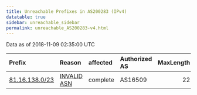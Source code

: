 ```yaml
---
title: Unreachable Prefixes in AS200283 (IPv4)
datatable: true
sidebar: unreachable_sidebar
permalink: unreachable_AS200283-v4.html
---
```


Data as of 2018-11-09 02:35:00 UTC


<div class="datatable-begin"></div>

| Prefix                                                 | Reason                                                                                                 | affected   | Authorized AS   |   MaxLength | Anchor                                         |   unreachable /24s |
|:-------------------------------------------------------|:-------------------------------------------------------------------------------------------------------|:-----------|:----------------|------------:|:-----------------------------------------------|-------------------:|
| [81.16.138.0/23](https://stat.ripe.net/81.16.138.0/23) | [INVALID ASN](https://rpki-validator.ripe.net/announcement-preview?asn=AS200283&prefix=81.16.138.0/23) | complete   | AS16509         |          22 | [RIPE](unreachable_RIPE_NCC_RPKI_Root-v4.html) |                  2 |

<div class="datatable-end"></div>